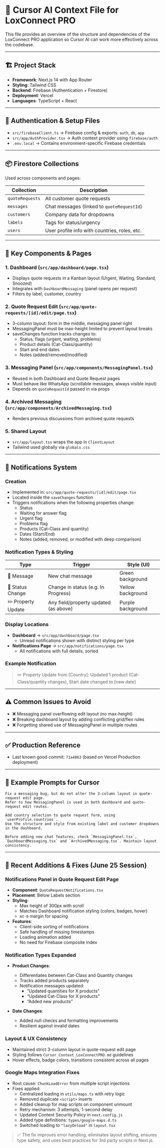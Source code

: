 
# 🧠 Cursor AI Context File for LoxConnect PRO

This file provides an overview of the structure and dependencies of the LoxConnect PRO application so Cursor AI can work more effectively across the codebase.

---

## 🏗 Project Stack
- **Framework**: Next.js 14 with App Router
- **Styling**: Tailwind CSS
- **Backend**: Firebase (Authentication + Firestore)
- **Deployment**: Vercel
- **Languages**: TypeScript + React

---

## 🔐 Authentication & Setup Files
- `src/firebaseClient.ts` → Firebase config & exports: `auth`, `db`, `app`
- `src/app/AuthProvider.tsx` → Auth context provider using `firebase/auth`
- `.env.local` → Contains environment-specific Firebase credentials

---

## 📦 Firestore Collections
Used across components and pages:

| Collection     | Description                                      |
|----------------|--------------------------------------------------|
| `quoteRequests`| All customer quote requests                      |
| `messages`     | Chat messages (linked to `quoteRequestId`)       |
| `customers`    | Company data for dropdowns                       |
| `labels`       | Tags for status/urgency                          |
| `users`        | User profile info with countries, roles, etc.    |

---

## 🧩 Key Components & Pages

### 1. Dashboard (`src/app/dashboard/page.tsx`)
- Displays quote requests in a Kanban layout (Urgent, Waiting, Standard, Snoozed)
- Integrates with `DashboardMessaging` (panel opens per request)
- Filters by label, customer, country

### 2. Quote Request Edit (`src/app/quote-requests/[id]/edit/page.tsx`)
- 3-column layout: form in the middle, messaging panel right
- MessagingPanel must be max-height limited to prevent layout breaks
- saveChanges function tracks changes to:
  - Status, flags (urgent, waiting, problems)
  - Product details (Cat-Class/quantity)
  - Start and end dates
  - Notes (added/removed/modified)

### 3. Messaging Panel (`src/app/components/MessagingPanel.tsx`)
- Reused in both Dashboard and Quote Request pages
- Must behave like WhatsApp (scrollable messages, always visible input)
- Depends on `quoteRequestId` passed in via props

### 4. Archived Messaging (`src/app/components/ArchivedMessaging.tsx`)
- Renders previous discussions from archived quote requests

### 5. Shared Layout
- `src/app/layout.tsx` wraps the app in `ClientLayout`
- Tailwind used globally via `globals.css`

---

## 🔔 Notifications System

### Creation
- Implemented in: `src/app/quote-requests/[id]/edit/page.tsx`
- Located inside the `saveChanges` function
- Triggers notifications when the following properties change:
  - Status
  - Waiting for answer flag
  - Urgent flag
  - Problems flag
  - Products (Cat-Class and quantity)
  - Dates (Start/End)
  - Notes (added, removed, or modified with deep comparison)

### Notification Types & Styling
| Type              | Trigger                                 | Style (UI)     |
|-------------------|------------------------------------------|----------------|
| 💬 Message         | New chat message                         | Green background |
| 🔄 Status Change   | Change in status (e.g. In Progress)      | Yellow background |
| ✏️ Property Update | Any field/property updated (as above)    | Purple background |

### Display Locations
- **Dashboard** → `src/app/dashboard/page.tsx`
  - Unread notifications shown with distinct styling per type
- **Notifications Page** → `src/app/notifications/page.tsx`
  - All notifications with full details, sorted

### Example Notification
> ✏️ Property Update from [Country]: Updated 1 product (Cat-Class/quantity changes), Start date changed to [new date]

---

## ⚠️ Common Issues to Avoid
- ❌ Messaging panel overflowing edit layout (no max-height)
- ❌ Breaking dashboard layout by adding conflicting grid/flex rules
- ❌ Forgetting shared use of MessagingPanel in multiple routes

---

## ✅ Production Reference
- Last known good commit: `71a4863` (based on Vercel Production deployment)

---

## 🔄 Example Prompts for Cursor
```
Fix a messaging bug, but do not alter the 3-column layout in quote-request edit page.
Refer to how MessagingPanel is used in both dashboard and quote-request edit routes.
```
```
Add country selection to quote request form, using `userProfile.countries`.
Use the structure and style from existing label and customer dropdowns in the dashboard.
```
```
Before adding new chat features, check `MessagingPanel.tsx`, `DashboardMessaging.tsx` and `ArchivedMessaging.tsx`. Maintain layout consistency.
```

---

## 📌 Recent Additions & Fixes (June 25 Session)

### Notifications Panel in Quote Request Edit Page
- **Component**: `QuoteRequestNotifications.tsx`
- **Placement**: Below Labels section
- **Styling**:
  - Max height of 300px with scroll
  - Matches Dashboard notification styling (colors, badges, hover)
  - `mt-6` margin for spacing
- **Features**:
  - Client-side sorting of notifications
  - Safe handling of missing timestamps
  - Loading animation added
  - No need for Firebase composite index

### Notification Types Expanded
- **Product Changes**:
  - Differentiates between Cat-Class and Quantity changes
  - Tracks added products separately
  - Notification messages updated:
    - “Updated quantities for X products”
    - “Updated Cat-Class for X products”
    - “Added new products”

- **Date Changes**:
  - Added null checks and formatting improvements
  - Resilient against invalid dates

### Layout & UX Consistency
- Maintained strict 3-column layout in quote-request edit page
- Styling follows `Cursor_Context_LoxConnectPRO.md` guidelines
- Hover effects, badge colors, transitions consistent across all pages

### Google Maps Integration Fixes
- Root cause: `ChunkLoadError` from multiple script injections
- Fixes applied:
  - Centralized loading in `utils/maps.ts` with retry logic
  - Removed duplicate `<script>` inserts
  - Added cleanup for map scripts on component unmount
  - Retry mechanism: 3 attempts, 1-second delay
  - Updated Content Security Policy in `next.config.js`
  - Added type definitions: `types/google-maps.d.ts`
  - Switched loading to `"lazyOnload"` in `layout.tsx`

> ✅ The fix improves error handling, eliminates layout shifting, ensures type safety, and uses best practices for 3rd party scripts in Next.js.
